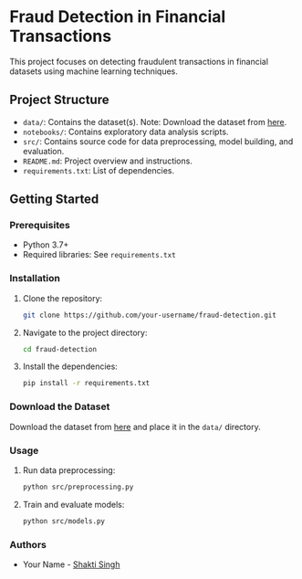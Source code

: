# Fraud Detection in Financial Transactions

This project focuses on detecting fraudulent transactions in financial datasets using machine learning techniques.

## Project Structure

- `data/`: Contains the dataset(s). Note: Download the dataset from [here](https://example.com/creditcard.csv).
- `notebooks/`: Contains exploratory data analysis scripts.
- `src/`: Contains source code for data preprocessing, model building, and evaluation.
- `README.md`: Project overview and instructions.
- `requirements.txt`: List of dependencies.

## Getting Started

### Prerequisites

- Python 3.7+
- Required libraries: See `requirements.txt`

### Installation

1. Clone the repository:
    ```sh
    git clone https://github.com/your-username/fraud-detection.git
    ```
2. Navigate to the project directory:
    ```sh
    cd fraud-detection
    ```
3. Install the dependencies:
    ```sh
    pip install -r requirements.txt
    ```

### Download the Dataset

Download the dataset from [here](https://example.com/creditcard.csv) and place it in the `data/` directory.

### Usage

1. Run data preprocessing:
    ```sh
    python src/preprocessing.py
    ```
2. Train and evaluate models:
    ```sh
    python src/models.py
    ```

### Authors

- Your Name - [Shakti Singh](https://github.com/SHAKTISINGH2)
